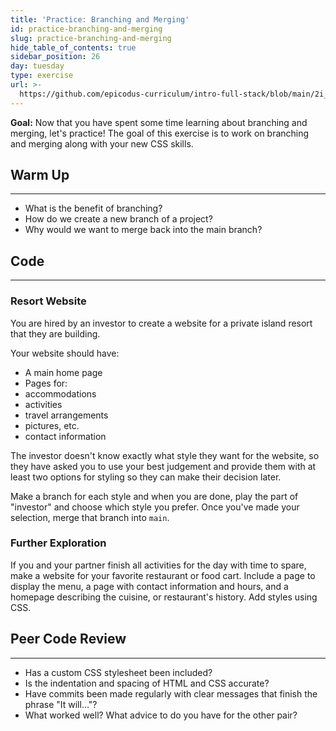```yaml
---
title: 'Practice: Branching and Merging'
id: practice-branching-and-merging
slug: practice-branching-and-merging
hide_table_of_contents: true
sidebar_position: 26
day: tuesday
type: exercise
url: >-
  https://github.com/epicodus-curriculum/intro-full-stack/blob/main/2i_classwork_practice_branching_and_merging.md
---
```


**Goal:**  Now that you have spent some time learning about branching and merging, let's practice! The goal of this exercise is to work on branching and merging along with your new CSS skills.

## Warm Up
<hr />

* What is the benefit of branching?
* How do we create a new branch of a project?
* Why would we want to merge back into the main branch?

## Code
<hr />

### Resort Website

You are hired by an investor to create a website for a private island resort that they are building.

Your website should have:

* A main home page
* Pages for:
 * accommodations
 * activities
 * travel arrangements
 * pictures, etc.
 * contact information

The investor doesn't know exactly what style they want for the website, so they have asked you to use your best judgement and provide them with at least two options for styling so they can make their decision later.

Make a branch for each style and when you are done, play the part of "investor" and choose which style you prefer. Once you've made your selection, merge that branch into `main`.

### Further Exploration

If you and your partner finish all activities for the day with time to spare, make a website for your favorite restaurant or food cart. Include a page to display the menu, a page with contact information and hours, and a homepage describing the cuisine, or restaurant's history. Add styles using CSS.

## Peer Code Review
<hr />

* Has a custom CSS stylesheet been included?
* Is the indentation and spacing of HTML and CSS accurate?
* Have commits been made regularly with clear messages that finish the phrase "It will…"?
* What worked well? What advice to do you have for the other pair?
